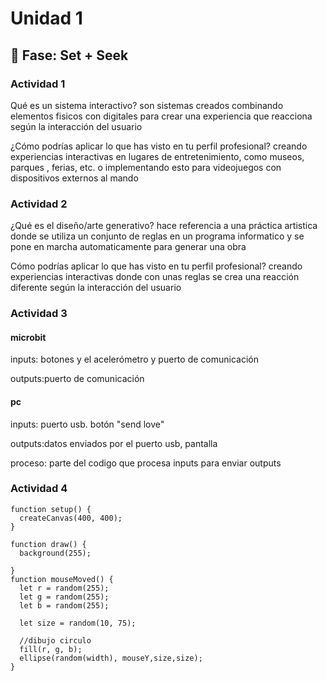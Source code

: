 # Unidad 1

## 🔎 Fase: Set + Seek

### Actividad 1
Qué es un sistema interactivo?
son sistemas creados combinando elementos fisicos con digitales para crear una experiencia que reacciona según la interacción del usuario

¿Cómo podrías aplicar lo que has visto en tu perfil profesional?
creando experiencias interactivas en lugares de entretenimiento, como museos, parques , ferias, etc. o implementando esto para videojuegos con dispositivos externos al mando

### Actividad 2
¿Qué es el diseño/arte generativo?
hace referencia a una práctica artistica donde se utiliza un conjunto de reglas en un programa informatico y se pone en marcha automaticamente para generar una obra

Cómo podrías aplicar lo que has visto en tu perfil profesional?
creando experiencias interactivas donde con unas reglas se crea una reacción diferente según la interacción del usuario 

### Actividad 3
#### microbit
inputs: botones y el acelerómetro y puerto de comunicación

outputs:puerto de comunicación

#### pc
inputs: puerto usb. botón "send love"

outputs:datos enviados por el puerto usb, pantalla

proceso: parte del codigo que procesa inputs para enviar outputs

### Actividad 4
```
function setup() {
  createCanvas(400, 400);
}

function draw() {
  background(255);
  
}
function mouseMoved() {
  let r = random(255);
  let g = random(255);
  let b = random(255);

  let size = random(10, 75);

  //dibujo circulo
  fill(r, g, b);
  ellipse(random(width), mouseY,size,size);
}
```
